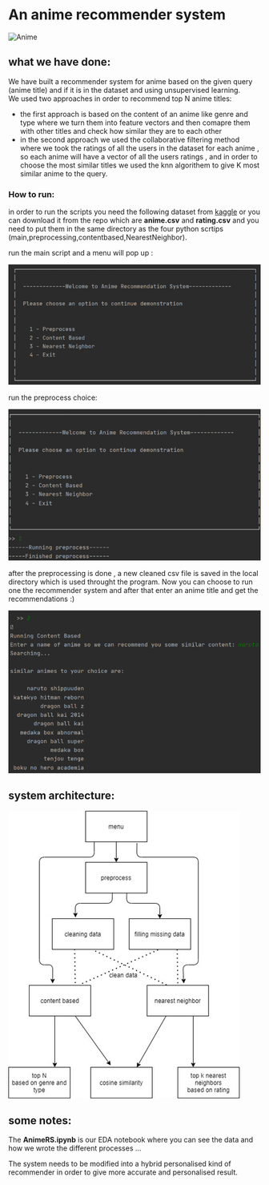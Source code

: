 # An anime recommender system 

![Anime](https://escolhasegura.com/wp-content/uploads/2019/03/Melhores-Animes-1.jpg.webp)<br>

## what we have done:

We have built a recommender system for anime based on the given query (anime title) and if it is in the dataset and using unsupervised learning.<br>
We used two approaches in order to recommend top N anime titles:<br>
* the first approach is based on the content of an anime like genre and type where we turn them into feature vectors and then comapre them with other titles and check how similar they are to each other
* in the second approach we used the collaborative filtering method where we took the ratings of all the users in the dataset for each anime , so each anime will have a vector of all the users ratings , and in order to choose the most similar titles we used the knn algorithem to give K most similar anime to the query.

 
### How to run:
in order to run the scripts you need the following dataset from [kaggle](https://www.kaggle.com/CooperUnion/anime-recommendations-database) or you can download it from the repo
which are **anime.csv** and **rating.csv** and you need to put them in the same directory as the four python scrtips (main,preprocessing,contentbased,NearestNeighbor).

run the main script and a menu will pop up :

 ![Architecture](https://raw.githubusercontent.com/Mohamab29/AnimeRS/main/AnimeRS-Data/menu.png)<br>

run the preprocess choice:

 ![Architecture](https://raw.githubusercontent.com/Mohamab29/AnimeRS/main/AnimeRS-Data/choice1.png)<br>
 
 after the preprocessing is done ,  a new cleaned csv file is saved in the local directory which is used throught the program.
 Now you can choose to run one the recommender system and after that enter an anime title and get the recommendations :)
 
 ![Architecture](https://raw.githubusercontent.com/Mohamab29/AnimeRS/main/AnimeRS-Data/choice2.png)<br>

## system architecture:

 ![Architecture](https://raw.githubusercontent.com/Mohamab29/AnimeRS/main/AnimeRS-Data/system-architecture.jpg)<br>

## some notes:
The **AnimeRS.ipynb** is our EDA notebook where you can see the data and how we wrote the different processes ...

The system needs to be modified into a hybrid personalised kind of recommender in order to give more accurate and personalised result. 

